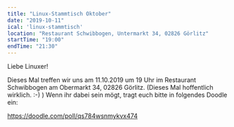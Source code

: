 ```yaml
---
title: "Linux-Stammtisch Oktober"
date: "2019-10-11"
ical: 'linux-stammtisch'
location: "Restaurant Schwibbogen, Untermarkt 34, 02826 Görlitz"
startTime: "19:00"
endTime: "21:30"
---
```

Liebe Linuxer!

Dieses Mal treffen wir uns am 11.10.2019 um 19 Uhr im Restaurant Schwibbogen am Obermarkt 34, 02826 Görlitz. (Dieses Mal hoffentlich wirklich. :-) )
Wenn ihr dabei sein mögt, tragt euch bitte in folgendes Doodle ein:

https://doodle.com/poll/qs784wsnmykvx474